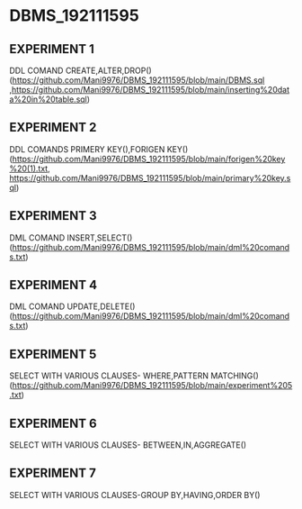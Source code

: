 # DBMS_192111595
## EXPERIMENT 1
   DDL COMAND CREATE,ALTER,DROP()(https://github.com/Mani9976/DBMS_192111595/blob/main/DBMS.sql ,https://github.com/Mani9976/DBMS_192111595/blob/main/inserting%20data%20in%20table.sql)
## EXPERIMENT 2
   DDL COMANDS PRIMERY KEY(),FORIGEN KEY()(https://github.com/Mani9976/DBMS_192111595/blob/main/forigen%20key%20(1).txt, https://github.com/Mani9976/DBMS_192111595/blob/main/primary%20key.sql)
   
## EXPERIMENT 3
   DML COMAND INSERT,SELECT()(https://github.com/Mani9976/DBMS_192111595/blob/main/dml%20comands.txt)
## EXPERIMENT 4
   DML COMAND UPDATE,DELETE()(https://github.com/Mani9976/DBMS_192111595/blob/main/dml%20comands.txt)
## EXPERIMENT 5
   SELECT WITH VARIOUS CLAUSES- WHERE,PATTERN MATCHING()(https://github.com/Mani9976/DBMS_192111595/blob/main/experiment%205.txt)
## EXPERIMENT 6
   SELECT WITH VARIOUS CLAUSES- BETWEEN,IN,AGGREGATE() 
## EXPERIMENT 7
   SELECT WITH VARIOUS CLAUSES-GROUP BY,HAVING,ORDER BY()
